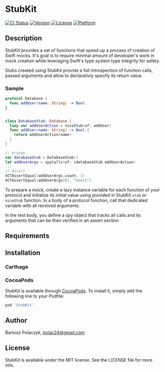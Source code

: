# StubKit

[![CI Status](https://img.shields.io/travis/polac24/StubKit.svg?style=flat)](https://travis-ci.org/polac24/StubKit)
[![Version](https://img.shields.io/cocoapods/v/StubKit.svg?style=flat)](https://cocoapods.org/pods/StubKit)
[![License](https://img.shields.io/cocoapods/l/StubKit.svg?style=flat)](https://cocoapods.org/pods/StubKit)
[![Platform](https://img.shields.io/cocoapods/p/StubKit.svg?style=flat)](https://cocoapods.org/pods/StubKit)

## Description

StubKit provides a set of functions that speed up a process of creation of Swift mocks. It's goal is to require minimal amount of developer's work in mock creation while  leveraging Swift's type system type integrity for safety. 

Stubs created using StubKit provide a full introspection of function calls, passed arguments and allow to declarativly specify its return value.  

### Sample

```swift 
protocol Database {
  func addUser(name: String) -> Bool
}


class DatabaseStub: Database {    
  lazy var addUserAction = niceStub(of: addUser)  
  func addUser(name: String) -> Bool {     
    return addUserAction(name)    
  }
}

// Arange
var databaseStub = DatabaseStub()
let addUserArgs = spyCalls(of: &databaseStub.addUserAction)
...
// Assert
XCTAssertEqual(addUserArgs.count, 1)
XCTAssertEqual(addUserArgs[0], "User1")
```

To prepare a mock, create a lazy instance variable for each function of your protocol and initialize its initial value using provided in StubKit `stub` or `niceStub` function. In a body of a protocol function, call that dedicated variable with all received arguments. 

In the test body, you define a spy object that tracks all calls and its arguments that can be then verified in an assert section


## Requirements

## Installation

### Carthage



### CocoaPods

StubKit is available through [CocoaPods](https://cocoapods.org). To install
it, simply add the following line to your Podfile:

```ruby
pod 'StubKit'
```

## Author

Bartosz Polaczyk, polac24@gmail.com

## License

StubKit is available under the MIT license. See the LICENSE file for more info.
